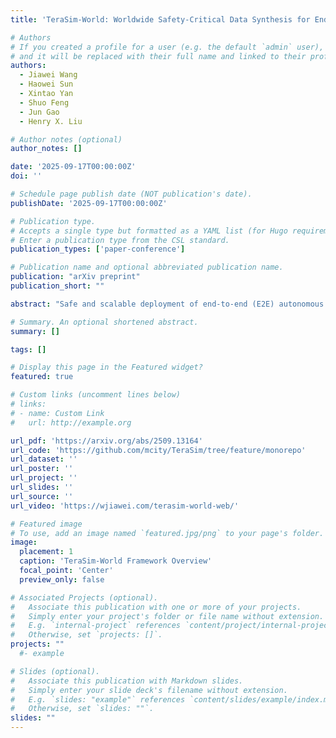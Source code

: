 ```yaml
---
title: 'TeraSim-World: Worldwide Safety-Critical Data Synthesis for End-to-End Autonomous Driving'

# Authors
# If you created a profile for a user (e.g. the default `admin` user), write the username (folder name) here
# and it will be replaced with their full name and linked to their profile.
authors:
  - Jiawei Wang
  - Haowei Sun
  - Xintao Yan
  - Shuo Feng
  - Jun Gao
  - Henry X. Liu

# Author notes (optional)
author_notes: []

date: '2025-09-17T00:00:00Z'
doi: ''

# Schedule page publish date (NOT publication's date).
publishDate: '2025-09-17T00:00:00Z'

# Publication type.
# Accepts a single type but formatted as a YAML list (for Hugo requirements).
# Enter a publication type from the CSL standard.
publication_types: ['paper-conference']

# Publication name and optional abbreviated publication name.
publication: "arXiv preprint"
publication_short: ""

abstract: "Safe and scalable deployment of end-to-end (E2E) autonomous driving requires extensive and diverse data, particularly safety-critical events. Existing data are mostly generated from simulators with a significant sim-to-real gap or collected from on-road testing that is costly and unsafe. This paper presents TeraSim-World, an automated pipeline that synthesizes realistic and geographically diverse safety-critical data for E2E autonomous driving at anywhere in the world. Starting from an arbitrary location, TeraSim-World retrieves real-world maps and traffic demand from geospatial data sources. Then, it simulates agent behaviors from naturalistic driving datasets, and orchestrates diverse adversities to create corner cases. Informed by street views of the same location, it achieves photorealistic, geographically grounded sensor rendering via the frontier video generation model Cosmos-Drive. By bridging agent and sensor simulations, TeraSim-World provides a scalable and critical~data synthesis framework for training and evaluation of E2E autonomous driving systems."

# Summary. An optional shortened abstract.
summary: []

tags: []

# Display this page in the Featured widget?
featured: true

# Custom links (uncomment lines below)
# links:
# - name: Custom Link
#   url: http://example.org

url_pdf: 'https://arxiv.org/abs/2509.13164'
url_code: 'https://github.com/mcity/TeraSim/tree/feature/monorepo'
url_dataset: ''
url_poster: ''
url_project: ''
url_slides: ''
url_source: ''
url_video: 'https://wjiawei.com/terasim-world-web/'

# Featured image
# To use, add an image named `featured.jpg/png` to your page's folder.
image:
  placement: 1
  caption: 'TeraSim-World Framework Overview'
  focal_point: 'Center'
  preview_only: false

# Associated Projects (optional).
#   Associate this publication with one or more of your projects.
#   Simply enter your project's folder or file name without extension.
#   E.g. `internal-project` references `content/project/internal-project/index.md`.
#   Otherwise, set `projects: []`.
projects: ""
  #- example

# Slides (optional).
#   Associate this publication with Markdown slides.
#   Simply enter your slide deck's filename without extension.
#   E.g. `slides: "example"` references `content/slides/example/index.md`.
#   Otherwise, set `slides: ""`.
slides: ""
---
```

